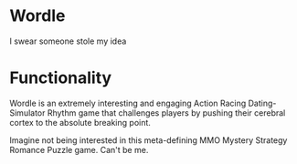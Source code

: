 # Wordle
I swear someone stole my idea

# Functionality

Wordle is an extremely interesting and engaging Action Racing Dating-Simulator Rhythm game that challenges players by pushing their cerebral cortex to the absolute breaking point.

Imagine not being interested in this meta-defining MMO Mystery Strategy Romance Puzzle game. Can't be me.
